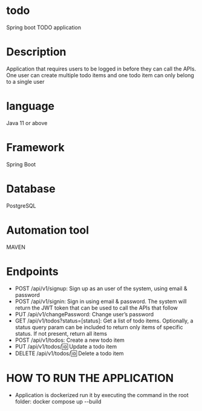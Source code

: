 # todo
Spring boot TODO application 

# Description 
Application that requires users to be logged in before they can call the APIs. One user can create multiple todo items and one todo item can only belong to a single user

# language 
Java 11 or above

# Framework 
Spring Boot

# Database 
PostgreSQL

# Automation tool
MAVEN

# Endpoints

* POST /api/v1/signup: Sign up as an user of the system, using email & password
* POST /api/v1/signin: Sign in using email & password. The system will return the JWT token that can be used to call the APIs that follow
* PUT /api/v1/changePassword: Change user’s password
* GET /api/v1/todos?status=[status]: Get a list of todo items. Optionally, a status query param can be included to return only items of specific status. If not present, return all items
* POST /api/v1/todos: Create a new todo item
* PUT /api/v1/todos/:id: Update a todo item
* DELETE /api/v1/todos/:id: Delete a todo item

# HOW TO RUN THE APPLICATION

* Application is dockerized run it by executing the command in the root folder: docker compose up --build
